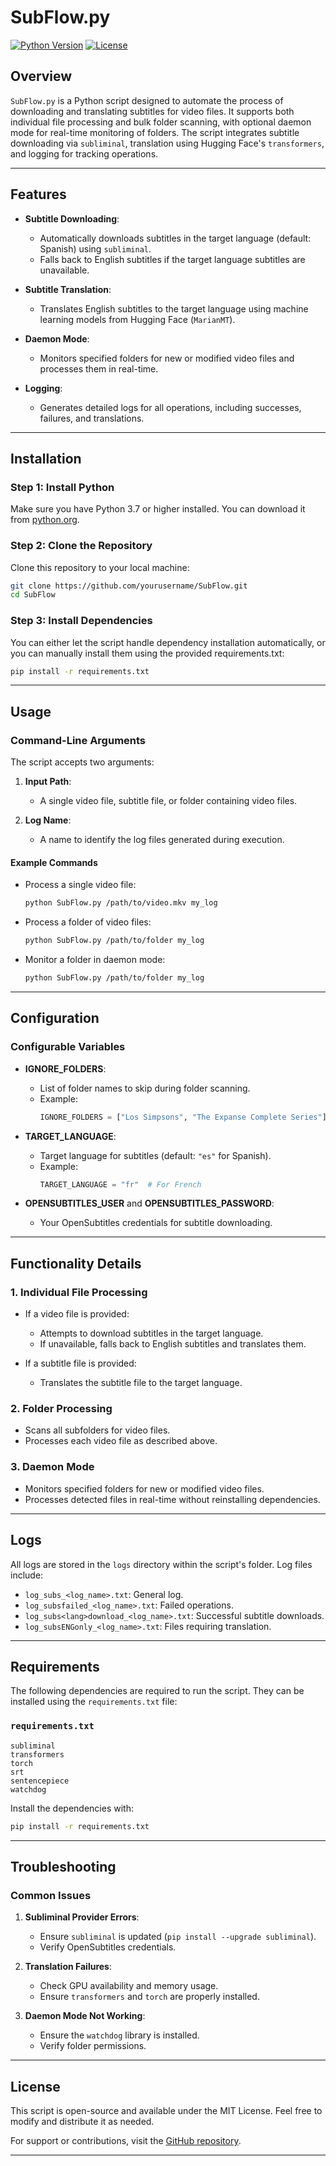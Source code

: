 # SubFlow.py
[![Python Version](https://img.shields.io/badge/Python-3.7%2B-blue)](https://www.python.org/) [![License](https://img.shields.io/badge/License-MIT-green)](https://opensource.org/licenses/MIT)

## Overview

`SubFlow.py` is a Python script designed to automate the process of downloading and translating subtitles for video files. It supports both individual file processing and bulk folder scanning, with optional daemon mode for real-time monitoring of folders. The script integrates subtitle downloading via `subliminal`, translation using Hugging Face's `transformers`, and logging for tracking operations.

---

## Features

- **Subtitle Downloading**:
  - Automatically downloads subtitles in the target language (default: Spanish) using `subliminal`.
  - Falls back to English subtitles if the target language subtitles are unavailable.
  
- **Subtitle Translation**:
  - Translates English subtitles to the target language using machine learning models from Hugging Face (`MarianMT`).

- **Daemon Mode**:
  - Monitors specified folders for new or modified video files and processes them in real-time.

- **Logging**:
  - Generates detailed logs for all operations, including successes, failures, and translations.
---

## Installation

### **Step 1: Install Python**
Make sure you have Python 3.7 or higher installed. You can download it from [python.org](https://www.python.org/downloads/).

### **Step 2: Clone the Repository**
Clone this repository to your local machine:
```bash
git clone https://github.com/yourusername/SubFlow.git
cd SubFlow
```

### **Step 3: Install Dependencies**
You can either let the script handle dependency installation automatically, or you can manually install them using the provided requirements.txt:

```bash
pip install -r requirements.txt
```
---

## Usage

### Command-Line Arguments

The script accepts two arguments:

1. **Input Path**:
   - A single video file, subtitle file, or folder containing video files.
   
2. **Log Name**:
   - A name to identify the log files generated during execution.

#### Example Commands

- Process a single video file:
  ```bash
  python SubFlow.py /path/to/video.mkv my_log
  ```

- Process a folder of video files:
  ```bash
  python SubFlow.py /path/to/folder my_log
  ```

- Monitor a folder in daemon mode:
  ```bash
  python SubFlow.py /path/to/folder my_log
  ```

---

## Configuration

### Configurable Variables

- **IGNORE_FOLDERS**:
  - List of folder names to skip during folder scanning.
  - Example:
    ```python
    IGNORE_FOLDERS = ["Los Simpsons", "The Expanse Complete Series"]
    ```

- **TARGET_LANGUAGE**:
  - Target language for subtitles (default: `"es"` for Spanish).
  - Example:
    ```python
    TARGET_LANGUAGE = "fr"  # For French
    ```

- **OPENSUBTITLES_USER** and **OPENSUBTITLES_PASSWORD**:
  - Your OpenSubtitles credentials for subtitle downloading.

---

## Functionality Details

### 1. Individual File Processing

- If a video file is provided:
  - Attempts to download subtitles in the target language.
  - If unavailable, falls back to English subtitles and translates them.

- If a subtitle file is provided:
  - Translates the subtitle file to the target language.

### 2. Folder Processing

- Scans all subfolders for video files.
- Processes each video file as described above.

### 3. Daemon Mode

- Monitors specified folders for new or modified video files.
- Processes detected files in real-time without reinstalling dependencies.

---

## Logs

All logs are stored in the `logs` directory within the script's folder. Log files include:

- `log_subs_<log_name>.txt`: General log.
- `log_subsfailed_<log_name>.txt`: Failed operations.
- `log_subs<lang>download_<log_name>.txt`: Successful subtitle downloads.
- `log_subsENGonly_<log_name>.txt`: Files requiring translation.

---

## Requirements

The following dependencies are required to run the script. They can be installed using the `requirements.txt` file:

### `requirements.txt`
```text
subliminal
transformers
torch
srt
sentencepiece
watchdog
```

Install the dependencies with:
```bash
pip install -r requirements.txt
```

---

## Troubleshooting

### Common Issues

1. **Subliminal Provider Errors**:
   - Ensure `subliminal` is updated (`pip install --upgrade subliminal`).
   - Verify OpenSubtitles credentials.

2. **Translation Failures**:
   - Check GPU availability and memory usage.
   - Ensure `transformers` and `torch` are properly installed.

3. **Daemon Mode Not Working**:
   - Ensure the `watchdog` library is installed.
   - Verify folder permissions.

---

## License

This script is open-source and available under the MIT License. Feel free to modify and distribute it as needed.

For support or contributions, visit the [GitHub repository](https://github.com/fafaCabrera/SubFlow).

---
